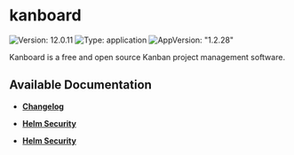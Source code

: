 # kanboard

![Version: 12.0.11](https://img.shields.io/badge/Version-12.0.11-informational?style=flat-square) ![Type: application](https://img.shields.io/badge/Type-application-informational?style=flat-square) ![AppVersion: "1.2.28"](https://img.shields.io/badge/AppVersion-"1.2.28"-informational?style=flat-square)

Kanboard is a free and open source Kanban project management software.

## Available Documentation

- [**Changelog**](CHANGELOG)

- [**Helm Security**](container-security)

- [**Helm Security**](helm-security)

